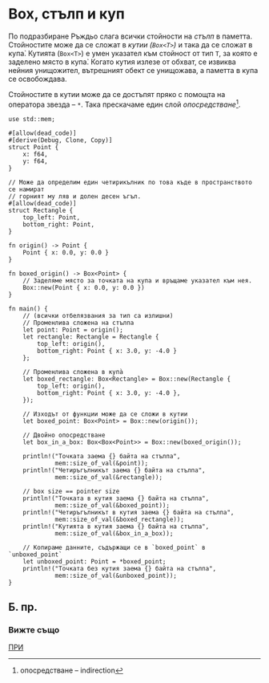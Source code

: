 # Box, стълп и куп

По подразбиране Ръждьо слага всички стойности на *стълп* в паметта. Стойностите
може да се сложат в _кутии (`Box<T>`)_ и така да се сложат в купа̀. Кутията
(`Box<T>`) е умен указател към стойност от тип `T`, за която е заделено място в
купа̀. Когато кутия излезе от обхват, се извиква нейния унищожител, вътрешният
обект се унищожава, а паметта в купа се освобождава.

Стойностите в кутии може да се достъпят пряко с помощта на оператора звезда –
`*`. Така прескачаме един слой *опосредстване*[^indirection].

```rust,editable
use std::mem;

#[allow(dead_code)]
#[derive(Debug, Clone, Copy)]
struct Point {
    x: f64,
    y: f64,
}

// Може да определим един четирикълник по това къде в пространството се намират
// горният му ляв и долен десен ъгъл.
#[allow(dead_code)]
struct Rectangle {
    top_left: Point,
    bottom_right: Point,
}

fn origin() -> Point {
    Point { x: 0.0, y: 0.0 }
}

fn boxed_origin() -> Box<Point> {
    // Заделяме място за точката на купа и връщаме указател към нея.
    Box::new(Point { x: 0.0, y: 0.0 })
}

fn main() {
    // (всички отбелязвания за тип са излишни)
    // Променлива сложена на стълпа
    let point: Point = origin();
    let rectangle: Rectangle = Rectangle {
        top_left: origin(),
        bottom_right: Point { x: 3.0, y: -4.0 }
    };

    // Променлива сложена в купа̀
    let boxed_rectangle: Box<Rectangle> = Box::new(Rectangle {
        top_left: origin(),
        bottom_right: Point { x: 3.0, y: -4.0 },
    });

    // Изходът от функции може да се сложи в кутии
    let boxed_point: Box<Point> = Box::new(origin());

    // Двойно опосредстване
    let box_in_a_box: Box<Box<Point>> = Box::new(boxed_origin());

    println!("Точката заема {} байта на стълпа",
             mem::size_of_val(&point));
    println!("Четиръгълникът заема {} байта на стълпа",
             mem::size_of_val(&rectangle));

    // box size == pointer size
    println!("Точката в кутия заема {} байта на стълпа",
             mem::size_of_val(&boxed_point));
    println!("Четиръгълникът в кутия заема {} байта на стълпа",
             mem::size_of_val(&boxed_rectangle));
    println!("Кутията в кутия заема {} байта на стълпа",
             mem::size_of_val(&box_in_a_box));

    // Копираме данните, съдържащи се в `boxed_point` в `unboxed_point`
    let unboxed_point: Point = *boxed_point;
    println!("Точката без кутия заема {} байта на стълпа",
             mem::size_of_val(&unboxed_point));
}
```

## Б. пр.

[^indirection]: опосредстване – indirection

### Вижте също

[ПРИ][raii]

[raii]: ../scope/raii.md
